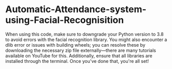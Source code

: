 # Automatic-Attendance-system-using-Facial-Recognisition
When using this code, make sure to downgrade your Python version to 3.8 to avoid errors with the facial recognition library. You might also encounter a dlib error or issues with building wheels; you can resolve these by downloading the necessary zip file externally—there are many tutorials available on YouTube for this. Additionally, ensure that all libraries are installed through the terminal. Once you've done that, you're all set!
